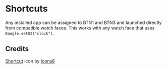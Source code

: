 # Shortcuts

Any installed app can be assigned to BTN1 and BTN3 and launched directly from compatible watch faces. This works with any watch face that uses `Bangle.setUI("clock")`.

## Credits

<a target="_blank" href="https://icons8.com/icon/i1z7pQ2orcJk/shortcut">Shortcut</a> icon by <a target="_blank" href="https://icons8.com">Icons8</a>

